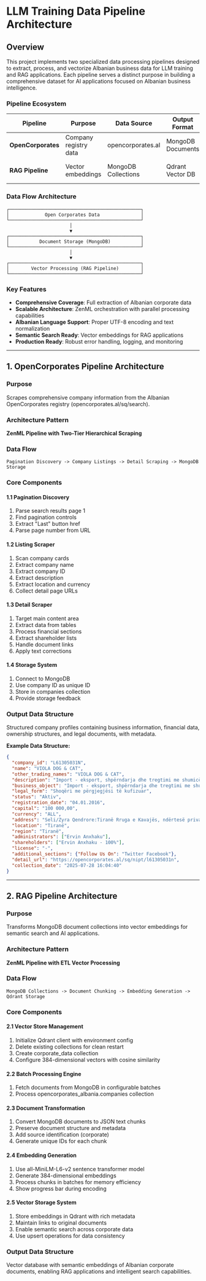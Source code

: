 # LLM Training Data Pipeline Architecture

## Overview

This project implements two specialized data processing pipelines designed to extract, process, and vectorize Albanian business data for LLM training and RAG applications. Each pipeline serves a distinct purpose in building a comprehensive dataset for AI applications focused on Albanian business intelligence.

### Pipeline Ecosystem

| Pipeline | Purpose | Data Source | Output Format | Architecture Pattern |
|----------|---------|-------------|---------------|---------------------|
| **OpenCorporates** | Company registry data | opencorporates.al | MongoDB Documents | Two-tier hierarchical scraping |
| **RAG Pipeline** | Vector embeddings | MongoDB Collections | Qdrant Vector DB | ETL with embedding generation |

### Data Flow Architecture

```
┌────────────────────────────────────────────────┐
│             Open Corporates Data               │
└────────────────────────────────────────────────┘
                       │
                       ▼
┌────────────────────────────────────────────────┐
│           Document Storage (MongoDB)           │
└────────────────────────────────────────────────┘
                       │
                       ▼
┌────────────────────────────────────────────────┐
│        Vector Processing (RAG Pipeline)        │
└────────────────────────────────────────────────┘
```

### Key Features

- **Comprehensive Coverage**: Full extraction of Albanian corporate data
- **Scalable Architecture**: ZenML orchestration with parallel processing capabilities
- **Albanian Language Support**: Proper UTF-8 encoding and text normalization
- **Semantic Search Ready**: Vector embeddings for RAG applications
- **Production Ready**: Robust error handling, logging, and monitoring

---

## 1. OpenCorporates Pipeline Architecture

### Purpose
Scrapes comprehensive company information from the Albanian OpenCorporates registry (opencorporates.al/sq/search).

### Architecture Pattern
**ZenML Pipeline with Two-Tier Hierarchical Scraping**

### Data Flow
```
Pagination Discovery -> Company Listings -> Detail Scraping -> MongoDB Storage
```

### Core Components

#### 1.1 Pagination Discovery
1. Parse search results page 1
2. Find pagination controls
3. Extract "Last" button href
4. Parse page number from URL

#### 1.2 Listing Scraper
1. Scan company cards
2. Extract company name
3. Extract company ID
4. Extract description
5. Extract location and currency
6. Collect detail page URLs

#### 1.3 Detail Scraper
1. Target main content area
2. Extract data from tables
3. Process financial sections
4. Extract shareholder lists
5. Handle document links
6. Apply text corrections

#### 1.4 Storage System
1. Connect to MongoDB
2. Use company ID as unique ID
3. Store in companies collection
4. Provide storage feedback

### Output Data Structure
Structured company profiles containing business information, financial data, ownership structures, and legal documents, with metadata.

**Example Data Structure:**
```json
{
  "company_id": "L61305031N",
  "name": "VIOLA DOG & CAT",
  "other_trading_names": "VIOLA DOG & CAT",
  "description": "Import - eksport, shpërndarja dhe tregtimi me shumicë e pakicë i të gjithë artikujve, mallrave dhe lëndëve të para të të gjitha llojeve që nuk ndalohen nga legjisLaçioni shqiptar dhe ai ndërkombëtar.",
  "business_object": "Import - eksport, shpërndarja dhe tregtimi me shumicë e pakicë i të gjithë artikujve, mallrave dhe lëndëve të para të të gjitha llojeve që nuk ndalohen nga legjisLaçioni shqiptar dhe ai ndërkombëtar.",
  "legal_form": "Shoqëri me përgjegjësi të kufizuar",
  "status": "Aktiv",
  "registration_date": "04.01.2016",
  "capital": "100 000,00",
  "currency": "ALL",
  "address": "Seli/Zyra Qendrore:Tiranë Rruga e Kavajës, ndërtesë private 2 katëshe, përballë ish Kombinati të Drurit \"Misto Mame\"",
  "location": "Tiranë",
  "region": "Tiranë",
  "administrators": ["Ervin Anxhaku"],
  "shareholders": ["Ervin Anxhaku - 100%"],
  "license": "-",
  "additional_sections": {"Follow Us On": "Twitter Facebook"},
  "detail_url": "https://opencorporates.al/sq/nipt/l61305031n",
  "collection_date": "2025-07-28 16:04:40"
}
```

---

## 2. RAG Pipeline Architecture

### Purpose
Transforms MongoDB document collections into vector embeddings for semantic search and AI applications.

### Architecture Pattern
**ZenML Pipeline with ETL Vector Processing**

### Data Flow
```
MongoDB Collections -> Document Chunking -> Embedding Generation -> Qdrant Storage
```

### Core Components

#### 2.1 Vector Store Management
1. Initialize Qdrant client with environment config
2. Delete existing collections for clean restart
3. Create corporate_data collection
4. Configure 384-dimensional vectors with cosine similarity

#### 2.2 Batch Processing Engine
1. Fetch documents from MongoDB in configurable batches
2. Process opencorporates_albania.companies collection

#### 2.3 Document Transformation
1. Convert MongoDB documents to JSON text chunks
2. Preserve document structure and metadata
3. Add source identification (corporate)
4. Generate unique IDs for each chunk

#### 2.4 Embedding Generation
1. Use all-MiniLM-L6-v2 sentence transformer model
2. Generate 384-dimensional embeddings
3. Process chunks in batches for memory efficiency
4. Show progress bar during encoding

#### 2.5 Vector Storage System
1. Store embeddings in Qdrant with rich metadata
2. Maintain links to original documents
3. Enable semantic search across corporate data
4. Use upsert operations for data consistency

### Output Data Structure
Vector database with semantic embeddings of Albanian corporate documents, enabling RAG applications and intelligent search capabilities.
